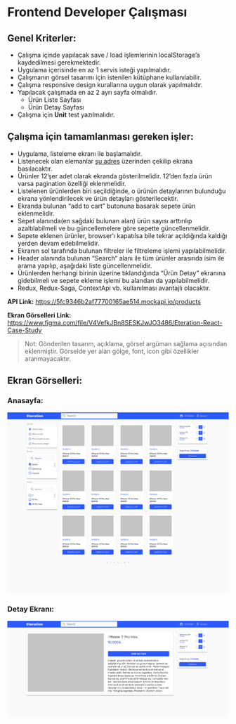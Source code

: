# Frontend Developer Çalışması

## Genel Kriterler: 
- Çalışma içinde yapılacak save / load işlemlerinin localStorage’a kaydedilmesi gerekmektedir.
- Uygulama içerisinde en az 1 servis isteği yapılmalıdır.
- Çalışmanın görsel tasarımı için istenilen kütüphane kullanılabilir.
- Çalışma responsive design kurallarına uygun olarak yapılmalıdır.
- Yapılacak çalışmada en az 2 ayrı sayfa olmalıdır.
    - Ürün Liste Sayfası
    - Ürün Detay Sayfası
- Çalışma için <b>Unit</b> test yazılmalıdır.

## Çalışma için tamamlanması gereken işler: 
- Uygulama, listeleme ekranı ile başlamalıdır. 
- Listenecek olan elemanlar [şu adres](https://5fc9346b2af77700165ae514.mockapi.io/products) üzerinden çekilip ekrana basılacaktır. 
- Ürünler 12’şer adet olarak ekranda gösterilmelidir. 12’den fazla ürün varsa pagination özelliği eklenmelidir.
- Listelenen ürünlerden biri seçildiğinde, o ürünün detaylarının bulunduğu ekrana yönlendirilecek ve ürün detayları gösterilecektir.
- Ekranda bulunan “add to cart” butonuna basarak sepete ürün eklenmelidir.
- Sepet alanında(en sağdaki bulunan alan) ürün sayısı arttırılıp azaltılabilmeli ve bu güncellemelere göre sepette güncellenmelidir.
- Sepete eklenen ürünler, browser’ı kapatılsa bile tekrar açıldığında kaldığı yerden devam edebilmelidir.
- Ekranın sol tarafında bulunan filtreler ile filtreleme işlemi yapılabilmelidir.
- Header alanında bulunan “Search“ alanı ile tüm ürünler arasında isim ile arama yapılıp, aşağıdaki liste güncellenmelidir.
- Ürünlerden herhangi birinin üzerine tıklandığında “Ürün Detay” ekranına gidebilmeli ve sepete ekleme işlemi bu alandan da yapılabilmelidir.
- Redux, Redux-Saga, ContextApi vb. kullanılması avantajlı olacaktır.

<b>API Link:</b> https://5fc9346b2af77700165ae514.mockapi.io/products

<b>Ekran Görselleri Link:</b> https://www.figma.com/file/V4VefkJBn8SESKJwJO3486/Eteration-React-Case-Study

> Not: Gönderilen tasarım, açıklama, görsel argüman sağlama açısından eklenmiştir. Görselde yer alan gölge, font, icon gibi özellikler aranmayacaktır.

## Ekran Görselleri:

### Anasayfa:

<img src="./docs/home.png" />

### Detay Ekranı:

<img src="./docs/detail.png" />
